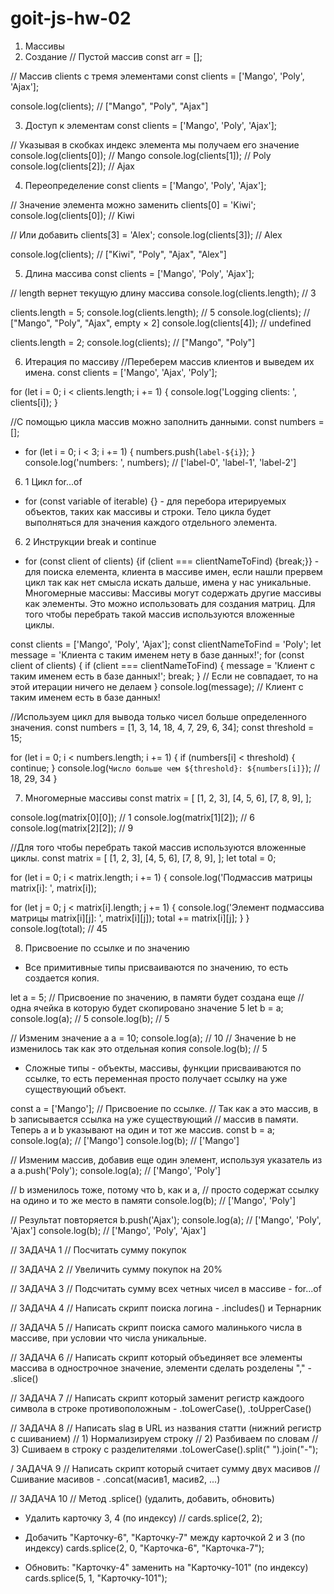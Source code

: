 # goit-js-hw-02

1. Массивы
2. Создание
   // Пустой массив
   const arr = [];

// Массив clients с тремя элементами
const clients = ['Mango', 'Poly', 'Ajax'];

console.log(clients); // ["Mango", "Poly", "Ajax"]

3. Доступ к элементам
   const clients = ['Mango', 'Poly', 'Ajax'];

// Указывая в скобках индекс элемента мы получаем его значение
console.log(clients[0]); // Mango
console.log(clients[1]); // Poly
console.log(clients[2]); // Ajax

4. Переопределение
   const clients = ['Mango', 'Poly', 'Ajax'];

// Значение элемента можно заменить
clients[0] = 'Kiwi';
console.log(clients[0]); // Kiwi

// Или добавить
clients[3] = 'Alex';
console.log(clients[3]); // Alex

console.log(clients); // ["Kiwi", "Poly", "Ajax", "Alex"]

5. Длина массива
   const clients = ['Mango', 'Poly', 'Ajax'];

// length вернет текущую длину массива
console.log(clients.length); // 3

clients.length = 5;
console.log(clients.length); // 5
console.log(clients); // ["Mango", "Poly", "Ajax", empty × 2]
console.log(clients[4]); // undefined

clients.length = 2;
console.log(clients); // ["Mango", "Poly"]

6. Итерация по массиву
   //Переберем массив клиентов и выведем их имена.
   const clients = ['Mango', 'Ajax', 'Poly'];

for (let i = 0; i < clients.length; i += 1) {
console.log('Logging clients: ', clients[i]);
}

//С помощью цикла массив можно заполнить данными.
const numbers = [];

- for (let i = 0; i < 3; i += 1) {
  numbers.push(`label-${i}`);
  }
  console.log('numbers: ', numbers); // ['label-0', 'label-1', 'label-2']

6. 1 Цикл for...of

- for (const variable of iterable) {} - для перебoра итерируемых объектов, таких как массивы и строки. Тело цикла будет выполняться для значения каждого отдельного элемента.

6. 2 Инструкции break и continue

- for (const client of clients) {if (client === clientNameToFind) {break;}} - для поиска елемента, клиента в массиве имен, если нашли прервем цикл так как нет смысла искать дальше, имена у нас уникальные.
  Многомерные массивы:
  Массивы могут содержать другие массивы как элементы. Это можно использовать для создания матриц.
  Для того чтобы перебрать такой массив используются вложенные циклы.

const clients = ['Mango', 'Poly', 'Ajax'];
const clientNameToFind = 'Poly';
let message = 'Клиента с таким именем нету в базе данных!';
for (const client of clients) {
if (client === clientNameToFind) {
message = 'Клиент с таким именем есть в базе данных!';
break;
}
// Если не совпадает, то на этой итерации ничего не делаем
}
console.log(message); // Клиент с таким именем есть в базе данных!

//Используем цикл для вывода только чисел больше определенного значения.
const numbers = [1, 3, 14, 18, 4, 7, 29, 6, 34];
const threshold = 15;

for (let i = 0; i < numbers.length; i += 1) {
if (numbers[i] < threshold) {
continue;
}
console.log(`Число больше чем ${threshold}: ${numbers[i]}`); // 18, 29, 34
}

7. Многомерные массивы
   const matrix = [
   [1, 2, 3],
   [4, 5, 6],
   [7, 8, 9],
   ];

console.log(matrix[0][0]); // 1
console.log(matrix[1][2]); // 6
console.log(matrix[2][2]); // 9

//Для того чтобы перебрать такой массив используются вложенные циклы.
const matrix = [
[1, 2, 3],
[4, 5, 6],
[7, 8, 9],
];
let total = 0;

for (let i = 0; i < matrix.length; i += 1) {
console.log('Подмассив матрицы matrix[i]: ', matrix[i]);

for (let j = 0; j < matrix[i].length; j += 1) {
console.log('Элемент подмассива матрицы matrix[i][j]: ', matrix[i][j]);
total += matrix[i][j];
}
}
console.log(total); // 45

8. Присвоение по ссылке и по значению

- Все примитивные типы присваиваются по значению, то есть создается копия.

let a = 5;
// Присвоение по значению, в памяти будет создана еще
// одна ячейка в которую будет скопировано значение 5
let b = a;
console.log(a); // 5
console.log(b); // 5

// Изменим значение a
a = 10;
console.log(a); // 10
// Значение b не изменилось так как это отдельная копия
console.log(b); // 5

- Сложные типы - объекты, массивы, функции присваиваются по ссылке, то есть переменная просто получает ссылку на уже существующий объект.

const a = ['Mango'];
// Присвоение по ссылке.
// Так как a это массив, в b записывается ссылка на уже существующий
// массив в памяти. Теперь a и b указывают на один и тот же массив.
const b = a;
console.log(a); // ['Mango']
console.log(b); // ['Mango']

// Изменим массив, добавив еще один элемент, используя указатель из a
a.push('Poly');
console.log(a); // ['Mango', 'Poly']

// b изменилось тоже, потому что b, как и a,
// просто содержат ссылку на одино и то же место в памяти
console.log(b); // ['Mango', 'Poly']

// Результат повторяется
b.push('Ajax');
console.log(a); // ['Mango', 'Poly', 'Ajax']
console.log(b); // ['Mango', 'Poly', 'Ajax']

<!-- ЗАДАЧИ -->

// ЗАДАЧА 1
// Посчитать сумму покупок

// ЗАДАЧА 2
// Увеличить сумму покупок на 20%

// ЗАДАЧА 3
// Подсчитать сумму всех четных чисел в массиве - for...of

// ЗАДАЧА 4
// Написать скрипт поиска логина - .includes() и Тернарник

// ЗАДАЧА 5
// Написать скрипт поиска самого малинького числа в массиве, при условии что числа уникальные.

// ЗАДАЧА 6
// Написать скрипт который объединяет все элементы массива в однострочное значение, элементи сделать розделены "," - .slice()

// ЗАДАЧА 7
// Написать скрипт который заменит регистр каждоого символа в строке противоположным - .toLowerCase(), .toUpperCase()

// ЗАДАЧА 8
// Написать slag в URL из названия статти (нижний регистр с сшиванием)
// 1) Нормализируем строку
// 2) Разбиваем по словам
// 3) Сшиваем в строку с разделителями
.toLowerCase().split(" ").join("-");

/ ЗАДАЧА 9
// Написать скрипт который считает сумму двух масивов
// Сшивание масивов - .concat(масив1, масив2, ...)

// ЗАДАЧА 10
// Метод .splice() (удалить, добавить, обновить)

- Удалить карточку 3, 4 (по индексу)
  // cards.splice(2, 2);

- Добачить "Карточку-6", "Карточку-7" между карточкой 2 и 3 (по индексу)
  cards.splice(2, 0, "Карточка-6", "Карточка-7");

- Обновить: "Карточку-4" заменить на "Карточку-101" (по индексу)
  cards.splice(5, 1, "Карточку-101");
